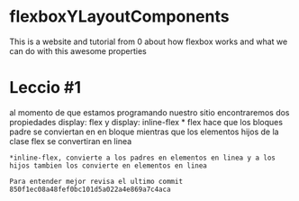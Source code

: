 # flexboxYLayoutComponents
This is a website and tutorial from 0 about how flexbox works and what we can do with this awesome properties

# Leccio #1
al momento de que estamos programando nuestro sitio encontraremos dos propiedades display: flex y display: inline-flex
    * flex hace que los bloques padre se conviertan en en bloque mientras que los elementos hijos de la clase flex se convertiran en linea

    *inline-flex, convierte a los padres en elementos en linea y a los hijos tambien los convierte en elementos en linea

    Para entender mejor revisa el ultimo commit 850f1ec08a48fef0bc101d5a022a4e869a7c4aca



